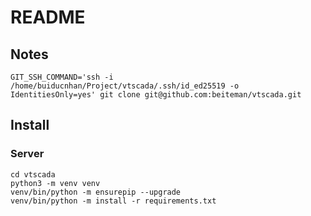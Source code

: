 # README


## Notes
```
GIT_SSH_COMMAND='ssh -i /home/buiducnhan/Project/vtscada/.ssh/id_ed25519 -o IdentitiesOnly=yes' git clone git@github.com:beiteman/vtscada.git
```

## Install

### Server

```
cd vtscada
python3 -m venv venv
venv/bin/python -m ensurepip --upgrade
venv/bin/python -m install -r requirements.txt
```
